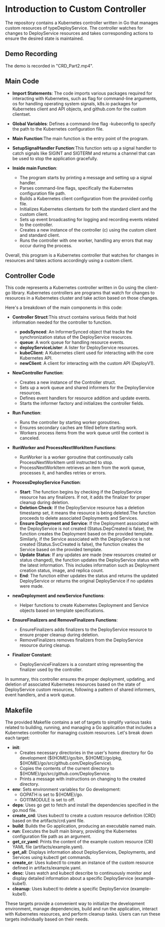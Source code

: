 # Introduction to Custom Controller

The repository contains a Kubernetes controller written in Go that manages custom resources of typeDeployService. The controller watches for changes to DeployService resources and takes corresponding actions to ensure the desired state is maintained.

## Demo Recording

The demo is recorded in "CRD_Part2.mp4".

## Main Code

- **Import Statements**: The code imports various packages required for interacting with Kubernetes, such as flag for command-line arguments, os for handling operating system signals, k8s.io packages for Kubernetes client and API objects, and github.com for the custom clientset.

- **Global Variables**: Defines a command-line flag -kubeconfig to specify the path to the Kubernetes configuration file.

- **Main Function**:The main function is the entry point of the program.

- **SetupSignalHandler Function**:This function sets up a signal handler to catch signals like SIGINT and SIGTERM and returns a channel that can be used to stop the application gracefully.

- **Inside main Function**:
    - The program starts by printing a message and setting up a signal handler.
    - Parses command-line flags, specifically the Kubernetes configuration file path.
    - Builds a Kubernetes client configuration from the provided config file.
    - Initializes Kubernetes clientsets for both the standard client and the custom client.
    - Sets up event broadcasting for logging and recording events related to the controller.
    - Creates a new instance of the controller (c) using the custom client and standard client.
    - Runs the controller with one worker, handling any errors that may occur during the process.

Overall, this program is a Kubernetes controller that watches for changes in resources and takes actions accordingly using a custom client.

## Controller Code

This code represents a Kubernetes controller written in Go using the client-go library. Kubernetes controllers are programs that watch for changes to resources in a Kubernetes cluster and take action based on those changes.

Here's a breakdown of the main components in this code:

- **Controller Struct**:This struct contains various fields that hold information needed for the controller to function.
    - **podsSynced**: An InformerSynced object that tracks the synchronization status of the DeployService resources.
    - **queue**: A work queue for handling resource events.
    - **deployServiceLister**: A lister for DeployService resources.
    - **kubeClient**: A Kubernetes client used for interacting with the core Kubernetes API.
    - **newClient**: A client for interacting with the custom API (DeployV1).

- **NewController Function**:
    - Creates a new instance of the Controller struct.
    - Sets up a work queue and shared informers for the DeployService resources.
    - Defines event handlers for resource addition and update events.
    - Starts the informer factory and initializes the controller fields.

- **Run Function**:
    - Runs the controller by starting worker goroutines.
    - Ensures secondary caches are filled before starting work.
    - Workers process items from the work queue until the context is canceled.

- **RunWorker and ProcessNextWorkItem Functions**:
    - RunWorker is a worker goroutine that continuously calls ProcessNextWorkItem until instructed to stop.
    - ProcessNextWorkItem retrieves an item from the work queue, processes it, and handles retries or errors.

- **ProcessDeployService Function**:
    - **Start**: The function begins by checking if the DeployService resource has any finalizers. If not, it adds the finalizer for proper cleanup during deletion.
    - **Deletion Check**: If the DeployService resource has a deletion timestamp set, it means the resource is being deleted.The function proceeds to delete associated Deployments and Services.
    - **Ensure Deployment and Service**: If the Deployment associated with the DeployService is not created (Status.DepCreated is false), the function creates the Deployment based on the provided template. Similarly, if the Service associated with the DeployService is not created (Status.SvcCreated is false), the function creates the Service based on the provided template.
    - **Update Status**: If any updates are made (new resources created or status changed), the function updates the DeployService status with the latest information. This includes information such as Deployment creation status, image, and replica count.
    - **End**: The function either updates the status and returns the updated DeployService or returns the original DeployService if no updates were made.

- **newDeployment and newService Functions**:
    - Helper functions to create Kubernetes Deployment and Service objects based on template specifications.

- **EnsureFinalizers and RemoveFinalizers Functions**:  
    - EnsureFinalizers adds finalizers to the DeployService resource to ensure proper cleanup during deletion.
    - RemoveFinalizers removes finalizers from the DeployService resource during cleanup.

- **Finalizer Constant**:
    - DeployServiceFinalizers is a constant string representing the finalizer used by the controller.

In summary, this controller ensures the proper deployment, updating, and deletion of associated Kubernetes resources based on the state of DeployService custom resources, following a pattern of shared informers, event handlers, and a work queue.

## Makefile

The provided Makefile contains a set of targets to simplify various tasks related to building, running, and managing a Go application that includes a Kubernetes controller for managing custom resources. Let's break down each target:

- **init**:
    - Creates necessary directories in the user's home directory for Go development (${HOME}/go/bin, ${HOME}/go/pkg, ${HOME}/go/src/github.com/DeployService).
    - Copies the contents of the current directory to ${HOME}/go/src/github.com/DeployService.
    - Prints a message with instructions on changing to the created directory.
- **env**: Sets environment variables for Go development:
    - GOPATH is set to ${HOME}/go.
    - GO111MODULE is set to off.
- **deps**: Uses go get to fetch and install the dependencies specified in the go.mod file.
- **create_crd**: Uses kubectl to create a custom resource definition (CRD) based on the artifacts/crd.yaml file.
- **build**: Builds the Go application, producing an executable named main.
- **run**: Executes the built main binary, providing the Kubernetes configuration file path as an argument.
- **get_cr_yaml**: Prints the content of the example custom resource (CR) YAML file (artifacts/example.yaml).
- **get_all**: Displays information about DeployServices, Deployments, and Services using kubectl get commands.
- **create_cr**: Uses kubectl to create an instance of the custom resource defined in artifacts/example.yaml.
- **desc**: Uses watch and kubectl describe to continuously monitor and display detailed information about a specific DeployService (example-kube1).
- **cleanup**: Uses kubectl to delete a specific DeployService (example-kube1).

These targets provide a convenient way to initialize the development environment, manage dependencies, build and run the application, interact with Kubernetes resources, and perform cleanup tasks. Users can run these targets individually based on their needs.
